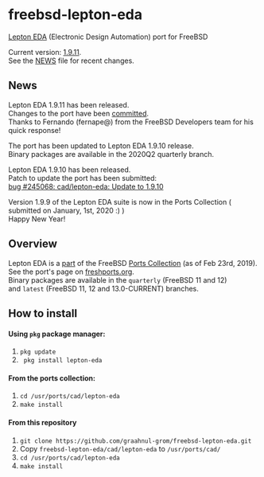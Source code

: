 freebsd-lepton-eda
==================

[Lepton EDA](https://github.com/lepton-eda/lepton-eda) (Electronic Design Automation) port for FreeBSD

Current version: [1.9.11](https://github.com/lepton-eda/lepton-eda/releases/tag/1.9.11-20200604).
<br />
See the [NEWS](https://github.com/lepton-eda/lepton-eda/blob/master/NEWS.md) file for recent changes.


News
----

Lepton EDA 1.9.11 has been released.<br />
Changes to the port have been [committed](https://svnweb.freebsd.org/ports?view=revision&revision=537997).<br />
Thanks to Fernando (fernape@) from the FreeBSD Developers team for his quick response!
<br />

The port has been updated to Lepton EDA 1.9.10 release.<br />
Binary packages are available in the 2020Q2 quarterly branch.
<br />

Lepton EDA 1.9.10 has been released.<br />
Patch to update the port has been submitted:<br />
[bug #245068: cad/lepton-eda: Update to 1.9.10](https://bugs.freebsd.org/bugzilla/show_bug.cgi?id=245068)
<br />

Version 1.9.9 of the Lepton EDA suite is now in the Ports Collection ( submitted on January, 1st, 2020 :) )
<br />
Happy New Year!
<br />

Overview
--------

Lepton EDA is a [part](https://svnweb.freebsd.org/ports/head/cad/lepton-eda) of the
FreeBSD [Ports Collection](https://www.freebsd.org/ports/index.html) (as of Feb 23rd, 2019).
<br />
See the port's page on [freshports.org](https://www.freshports.org/cad/lepton-eda/).
<br />
Binary packages are available in the `quarterly` (FreeBSD 11 and 12)
<br />
and `latest` (FreeBSD 11, 12 and 13.0-CURRENT) branches.
<br />

How to install
--------------

#### Using `pkg` package manager:

1. `pkg update`
2. ` pkg install lepton-eda`

#### From the ports collection:

1. `cd /usr/ports/cad/lepton-eda`
2. `make install`

#### From this repository

1. `git clone https://github.com/graahnul-grom/freebsd-lepton-eda.git`
2. Copy `freebsd-lepton-eda/cad/lepton-eda` to `/usr/ports/cad/`
3. `cd /usr/ports/cad/lepton-eda`
4. `make install`
